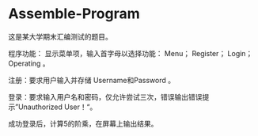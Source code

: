 # Assemble-Program

这是某大学期末汇编测试的题目。

程序功能：
显示菜单项，输入首字母以选择功能：
Menu；
Register；
Login；
Operating 。

注册：要求用户输入并存储 Username和Password 。

登录：要求输入用户名和密码，仅允许尝试三次，错误输出错误提示”Unauthorized User！“。

成功登录后，计算5的阶乘，在屏幕上输出结果。
